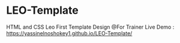 # LEO-Template
HTML and CSS Leo First Template Design @For Trainer
Live Demo : https://yassinelnoshokey1.github.io/LEO-Template/
